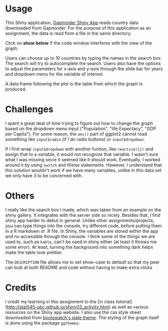 
# Usage 
This Shiny application, [Gapminder Shiny App](http://santinalin.shinyapps.io/Gapminder_App) reads country data downloaded from Gapminder. For the purpose of this application as an assignment, the data is read from a file in the same directory. 

Click on __show below__ if the code window interferes with the view of the graph.

Users can choose up to 10 countries by typing the names in the search box. The search will try to autocomplete the search. Users also have the options to adjust the parameters for x-axis and y-axis through the slide bar for years and dropdown menu for the variable of interest. 

A data frame following the plot is the table from which the graph is produced. 


# Challenges 
I spent a great deal of time trying to figure out how to change the graph based on the dropdown menu input ("Population", "life Expectacy", "GDP per Capita"). For some reason, the `aes()` part of ggplot2 cannot read something like `input$radio` (if I do radio buttons) or `input$dropdown`. 

If I first wrap `input$dropdown` with another funtion, like `reactive({})` and assign that to a variable, it would not recognize that variable. I wasn't sure what I was missing since it seemed like it should work. Eventually, I worked around it by using `switch` and if/else statements. However, I understand that this solution wouldn't work if we have many variables, unlike in this data set we only have 3 to be concerned with. 

# Others

I really like the search box I made, which was taken from an example on the shiny gallery. It integrates with the server side so nicely. Besides that, I find shiny app harder to debut in general. Unlike other assignments/projects, you can type things into the console, try different code, before putting them in a R markdown or .R file. In Shiny, the variables are stored within the app and no accessible through the console. I think some of the things we are used to, such as `kable`, can't be used in shiny either (at least it throws me some error). At least, turning the background into something dark helps make the table look prettier.

The `DESCRIPTION` file allows me to set show-case to default so that my peer can look at both README and code without having to make extra clicks

# Credits 

I credit my learning in this assignment to the [in class tutorial] (http://stat545-ubc.github.io/shiny03_activity.html) as well as various resources on the Shiny app website. I also use the css style sheet downloaded from [bootswatch's slate theme](http://bootswatch.com/slate/). The styling of the graph itself is done using the package `ggthemes`. 
